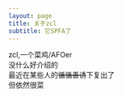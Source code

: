 ```yaml
---
layout: page
title: 关于zcl
subtitle: 它SPFA了
---
```


zcl,一个菜鸡/AFOer  
没什么好介绍的  
最近在某些人的~~循循善诱~~下复出了  
但依然很菜  
